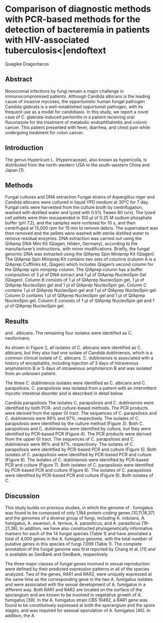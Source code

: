 # Comparison of diagnostic methods with PCR-based methods for the detection of bacteremia in patients with HIV-associated tuberculosis<|endoftext
Quaglee Dragontacos


## Abstract
Nosocomial infections by fungi remain a major challenge in immunocompromised patients. Although Candida albicans is the leading cause of invasive mycoses, the opportunistic human fungal pathogen Candida glabrata is a well-established opportunist pathogen, with its frequent use as a model for candidiasis. In this study, we report a novel case of C. glabrata-induced peritonitis in a patient receiving oral fluconazole for the treatment of metabolic endophthalmitis and colonic cancer. This patient presented with fever, diarrhea, and chest pain while undergoing treatment for colon cancer.


## Introduction
The genus Hypericum L. (Hypericaceae), also known as hypericolla, is distributed from the north-western USA to the south-western China and Japan [1].


## Methods

Fungal cultures and DNA extraction
Fungal strains of Aspergillus niger and Candida albicans were cultured in liquid YPD medium at 30°C for 7 day. Fungal cells were harvested from the culture broth by centrifugation, washed with distilled water and lyzed with 0.5% Tween 80 (v/v). The lyzed cell pellets were then resuspended in 100 µl of 0.25 M sodium phosphate buffer (pH 7.2), and the samples were vortexed for 10 s, and then centrifuged at 13,000 rpm for 15 min to remove debris. The supernatant was then removed and the pellets were washed with sterile distilled water to remove residual enzymes. DNA extraction was carried out using the QIAamp DNA Mini Kit (Qiagen, Hilden, Germany), according to the manufacturer’s instructions, with minor modifications. Briefly, the fungal genomic DNA was extracted using the QIAprep Spin Miniprep Kit (Qiagen). The QIAprep Spin Miniprep Kit contains two sets of columns (column A is a QIAprep Cufflinks kit, Qiagen) which includes Qiagen’s second column for the QIAprep spin miniprep column. The QIAprep column has a buffer composition of 3 µl of DNA extract and 1 µl of QIAprep NucleoSpin Gel (Qiagen). Column B consists of 1 µl of QIAprep NucleoSpin gel, 1 µl of QIAprep NucleoSpin gel and 1 µl of QIAprep NucleoSpin gel. Column C contains 1 µl of QIAprep NucleoSpin gel and 1 µl of QIAprep NucleoSpin gel. Column D contains 1 µl of QIAprep NucleoSpin gel and 1 µl of QIAprep NucleoSpin gel. Column E consists of 1 µl of QIAprep NucleoSpin gel and 1 µl of QIAprep NucleoSpin gel.


## Results
and . albicans. The remaining four isolates were identified as C. neoformans.

As shown in Figure 2, all isolates of C. albicans were identified as C. albicans, but they also had one isolate of Candida dubliniensis, which is a common clinical isolate of C. albicans. C. dubliniensis is associated with a history of encephalitis, including injection of 3 days of intravenous amphotericin B or 5 days of intravenous amphotericin B and was isolated from an unknown patient.

The three C. dubliniensis isolates were identified as C. albicans and C. parapsilosis. C. parapsilosis was isolated from a patient with an intermittent mycotic intestinal disorder and is described in detail below.

Candida parapsilosis
The isolates C. parapsilosis and C. dubliniensis were identified by both PCR- and culture-based methods. The PCR products were derived from the upper GI tract. The sequences of C. parapsilosis and C. dubliniensis were 99% and 97%, respectively. The isolates of C. parapsilosis were identified by the culture method (Figure 3). Both C. parapsilosis and C. dubliniensis were identified by culture, but they were identified by PCR-based PCR (Figure 4). The PCR products were derived from the upper GI tract. The sequences of C. parapsilosis and C. dubliniensis were 99% and 97%, respectively. The isolates of C. parapsilosis were identified by PCR-based PCR and culture (Figure 5). Both isolates of C. parapsilosis were identified by PCR-based PCR and culture (Figure 6). The isolates of C. dubliniensis were identified by PCR-based PCR and culture (Figure 7). Both isolates of C. parapsilosis were identified by PCR-based PCR and culture (Figure 8). The isolates of C. parapsilosis were identified by PCR-based PCR and culture (Figure 9). Both isolates of C.


## Discussion
This study builds on previous studies, in which the genome of . fumigatus was found to be composed of only 1,184 protein-coding genes [10,11,18,37] and the genomes of a diverse group of fungi, including A. nidulans, A. fumigatus, A. awamori, A. terreus, A. parasiticus, and A. parasiticus [19-21,38]. In addition, we have also constructed phylogenetically informative markers for each of the 14 fungal species (Table 1) and have annotated a total of 4,000 genes in the A. fumigatus genome, with the total number of putative genes in this species of fungi 7,099 (Table 1). The complete annotation of the fungal genome was first reported by Chang et al. [11] and is available as GenBank and GenBank, respectively.

The three major classes of fungal genes involved in sexual reproduction were defined by their predicted expression patterns in all of the species analyzed. Two of the genes, RAR1 and RAR2, were uniquely expressed at the same time as the corresponding gene in the two A. fumigatus isolates and were associated with the sexual development of A. fumigatus in a different way. Both RAR1 and RAR2 are located on the surface of the sporangium and are known to be involved in vegetative growth of A. fumigatus [39]. In the A. fumigatus strain CBS 10492, a RAR1 gene was found to be constitutively expressed at both the sporangium and the spore stages, and was required for asexual sporulation of A. fumigatus [40]. In addition, the A.
